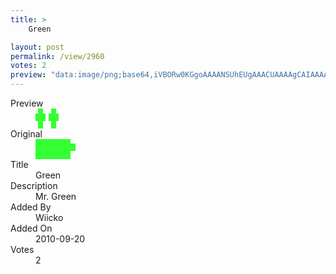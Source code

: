 ```yaml
---
title: >
    Green

layout: post
permalink: /view/2960
votes: 2
preview: "data:image/png;base64,iVBORw0KGgoAAAANSUhEUgAAACUAAAAgCAIAAAAaMSbnAAAABnRSTlMA/wD/AP5AXyvrAAAAVElEQVRIiWP8//8fAwyYMJgyYANnGE5jFUcDxGhnIsYgKoJR+0btG8z2MRr/NyZJA1pexJXncIHhHp6j9o3aN2rfyLGPcbT9MmrfqH2j9o3aRxYAAGIoEZuyG4FLAAAAAElFTkSuQmCC"
---
```

<dl class="side-by-side">
<dt>Preview</dt>
<dd>
    <img class="preview" src="data:image/png;base64,iVBORw0KGgoAAAANSUhEUgAAACUAAAAgCAIAAAAaMSbnAAAABnRSTlMA/wD/AP5AXyvrAAAAVElEQVRIiWP8//8fAwyYMJgyYANnGE5jFUcDxGhnIsYgKoJR+0btG8z2MRr/NyZJA1pexJXncIHhHp6j9o3aN2rfyLGPcbT9MmrfqH2j9o3aRxYAAGIoEZuyG4FLAAAAAElFTkSuQmCC">
</dd>
<dt>Original</dt>
<dd>
    <img class="preview" src="data:image/png;base64,iVBORw0KGgoAAAANSUhEUgAAAEAAAAAgCAYAAACinX6EAAAARElEQVR42u3XMQEAAAjDMDzhXxtI4GdZHeRb9fyurgEAAAAAAAC5AQAAAAAAAAAAAAAAwBkCAAAAAAAAAAAAAABADsACqvmigJTKTXEAAAAASUVORK5CYII=">
</dd>
<dt>Title</dt>
<dd>Green</dd>
<dt>Description</dt>
<dd>Mr. Green</dd>
<dt>Added By</dt>
<dd>Wiicko</dd>
<dt>Added On</dt>
<dd>2010-09-20</dd>
<dt>Votes</dt>
<dd>2</dd>
</dl>
